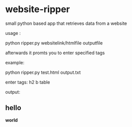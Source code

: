 # website-ripper
small python based app that retrieves data from a website

usage : 

python ripper.py websitelink/htmlfile outputfile

afterwards it promts you to enter specified tags

example:

python ripper.py test.html output.txt

enter tags: h2 b table

output: 
<h2>hello</h2>

<b>world</b>

